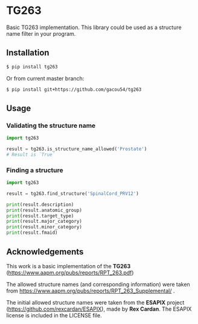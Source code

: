 # TG263

Basic TG263 implementation. This library could be used as a
structure name filter in your program. 

## Installation

```bash
$ pip install tg263
```

Or from current master branch:

```bash
$ pip install git+https://github.com/gacou54/tg263
```

## Usage

### Validating the structure name
```python
import tg263

result = tg263.is_structure_name_allowed('Prostate')
# Result is `True`
```

### Finding a structure
```python
import tg263

result = tg263.find_structure('SpinalCord_PRV12')

print(result.description)
print(result.anatomic_group)
print(result.target_type)
print(result.major_category)
print(result.minor_category)
print(result.fmaid)
```

## Acknowledgements

This work is a basic implementation of the __TG263__
(https://www.aapm.org/pubs/reports/RPT_263.pdf)

The allowed structure names (and corresponding information) were taken from
https://www.aapm.org/pubs/reports/RPT_263_Supplemental/ .

The initial allowed structure names were taken from the __ESAPIX__
project (https://github.com/rexcardan/ESAPIX), made by __Rex Cardan__.
The ESAPIX license is included in the LICENSE file.

